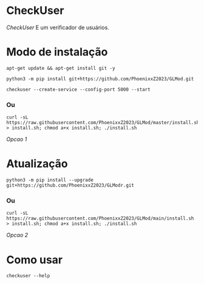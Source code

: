 # CheckUser

*CheckUser* E um verificador de usuários.

# Modo de instalação
```
apt-get update && apt-get install git -y
```
```
python3 -m pip install git+https://github.com/PhoenixxZ2023/GLMod.git
```
```
checkuser --create-service --config-port 5000 --start
```

### Ou
```
curl -sL https://raw.githubusercontent.com/PhoenixxZ2023/GLMod/master/install.sh > install.sh; chmod a+x install.sh; ./install.sh
```
 *Opcao 1*

# Atualização
```
python3 -m pip install --upgrade git+https://github.com/PhoenixxZ2023/GLModr.git
```

### Ou
```
curl -sL https://raw.githubusercontent.com/PhoenixxZ2023/GLMod/main/install.sh > install.sh; chmod a+x install.sh; ./install.sh
```
 *Opcao 2*

# Como usar
```
checkuser --help
```
